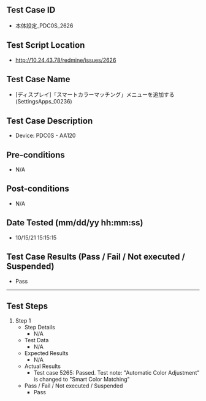 ## Test Case ID
* 本体設定_PDC0S_2626
## Test Script Location
* http://10.24.43.78/redmine/issues/2626
## Test Case Name
* [ディスプレイ]「スマートカラーマッチング」メニューを追加する(SettingsApps_00236)
## Test Case Description
* Device: PDC0S - AA120
## Pre-conditions
* N/A
## Post-conditions
* N/A
## Date Tested (mm/dd/yy hh:mm:ss)
* 10/15/21 15:15:15
## Test Case Results (Pass / Fail / Not executed / Suspended)
* Pass
---
## Test Steps
1. Step 1
	* Step Details
		* N/A
	* Test Data
		* N/A
	* Expected Results
		* N/A
	* Actual Results
		* Test case 5265: Passed. Test note: "Automatic Color Adjustment" is changed to "Smart Color Matching"
	* Pass / Fail / Not executed / Suspended
		* Pass
